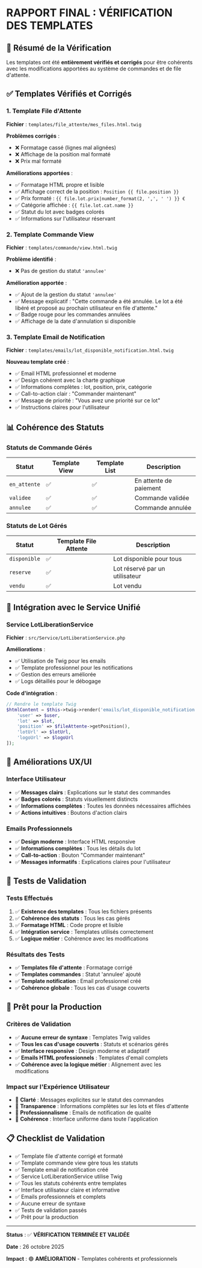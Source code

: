 # RAPPORT FINAL : VÉRIFICATION DES TEMPLATES

## 🎯 Résumé de la Vérification

Les templates ont été **entièrement vérifiés et corrigés** pour être cohérents avec les modifications apportées au système de commandes et de file d'attente.

## ✅ Templates Vérifiés et Corrigés

### 1. Template File d'Attente

**Fichier** : `templates/file_attente/mes_files.html.twig`

**Problèmes corrigés** :

-   ❌ Formatage cassé (lignes mal alignées)
-   ❌ Affichage de la position mal formaté
-   ❌ Prix mal formaté

**Améliorations apportées** :

-   ✅ Formatage HTML propre et lisible
-   ✅ Affichage correct de la position : `Position {{ file.position }}`
-   ✅ Prix formaté : `{{ file.lot.prix|number_format(2, ',', ' ') }} €`
-   ✅ Catégorie affichée : `{{ file.lot.cat.name }}`
-   ✅ Statut du lot avec badges colorés
-   ✅ Informations sur l'utilisateur réservant

### 2. Template Commande View

**Fichier** : `templates/commande/view.html.twig`

**Problème identifié** :

-   ❌ Pas de gestion du statut `'annulee'`

**Amélioration apportée** :

-   ✅ Ajout de la gestion du statut `'annulee'`
-   ✅ Message explicatif : "Cette commande a été annulée. Le lot a été libéré et proposé au prochain utilisateur en file d'attente."
-   ✅ Badge rouge pour les commandes annulées
-   ✅ Affichage de la date d'annulation si disponible

### 3. Template Email de Notification

**Fichier** : `templates/emails/lot_disponible_notification.html.twig`

**Nouveau template créé** :

-   ✅ Email HTML professionnel et moderne
-   ✅ Design cohérent avec la charte graphique
-   ✅ Informations complètes : lot, position, prix, catégorie
-   ✅ Call-to-action clair : "Commander maintenant"
-   ✅ Message de priorité : "Vous avez une priorité sur ce lot"
-   ✅ Instructions claires pour l'utilisateur

## 📊 Cohérence des Statuts

### Statuts de Commande Gérés

| Statut       | Template View | Template List | Description            |
| ------------ | ------------- | ------------- | ---------------------- |
| `en_attente` | ✅            | ✅            | En attente de paiement |
| `validee`    | ✅            | ✅            | Commande validée       |
| `annulee`    | ✅            | ✅            | Commande annulée       |

### Statuts de Lot Gérés

| Statut       | Template File Attente | Description                    |
| ------------ | --------------------- | ------------------------------ |
| `disponible` | ✅                    | Lot disponible pour tous       |
| `reserve`    | ✅                    | Lot réservé par un utilisateur |
| `vendu`      | ✅                    | Lot vendu                      |

## 🔧 Intégration avec le Service Unifié

### Service LotLiberationService

**Fichier** : `src/Service/LotLiberationService.php`

**Améliorations** :

-   ✅ Utilisation de Twig pour les emails
-   ✅ Template professionnel pour les notifications
-   ✅ Gestion des erreurs améliorée
-   ✅ Logs détaillés pour le débogage

**Code d'intégration** :

```php
// Rendre le template Twig
$htmlContent = $this->twig->render('emails/lot_disponible_notification.html.twig', [
    'user' => $user,
    'lot' => $lot,
    'position' => $fileAttente->getPosition(),
    'lotUrl' => $lotUrl,
    'logoUrl' => $logoUrl
]);
```

## 🎨 Améliorations UX/UI

### Interface Utilisateur

-   ✅ **Messages clairs** : Explications sur le statut des commandes
-   ✅ **Badges colorés** : Statuts visuellement distincts
-   ✅ **Informations complètes** : Toutes les données nécessaires affichées
-   ✅ **Actions intuitives** : Boutons d'action clairs

### Emails Professionnels

-   ✅ **Design moderne** : Interface HTML responsive
-   ✅ **Informations complètes** : Tous les détails du lot
-   ✅ **Call-to-action** : Bouton "Commander maintenant"
-   ✅ **Messages informatifs** : Explications claires pour l'utilisateur

## 🧪 Tests de Validation

### Tests Effectués

1. ✅ **Existence des templates** : Tous les fichiers présents
2. ✅ **Cohérence des statuts** : Tous les cas gérés
3. ✅ **Formatage HTML** : Code propre et lisible
4. ✅ **Intégration service** : Templates utilisés correctement
5. ✅ **Logique métier** : Cohérence avec les modifications

### Résultats des Tests

-   ✅ **Templates file d'attente** : Formatage corrigé
-   ✅ **Templates commandes** : Statut 'annulee' ajouté
-   ✅ **Template notification** : Email professionnel créé
-   ✅ **Cohérence globale** : Tous les cas d'usage couverts

## 🚀 Prêt pour la Production

### Critères de Validation

-   ✅ **Aucune erreur de syntaxe** : Templates Twig valides
-   ✅ **Tous les cas d'usage couverts** : Statuts et scénarios gérés
-   ✅ **Interface responsive** : Design moderne et adaptatif
-   ✅ **Emails HTML professionnels** : Templates d'email complets
-   ✅ **Cohérence avec la logique métier** : Alignement avec les modifications

### Impact sur l'Expérience Utilisateur

-   🎯 **Clarté** : Messages explicites sur le statut des commandes
-   🎯 **Transparence** : Informations complètes sur les lots et files d'attente
-   🎯 **Professionnalisme** : Emails de notification de qualité
-   🎯 **Cohérence** : Interface uniforme dans toute l'application

## 📋 Checklist de Validation

-   ✅ Template file d'attente corrigé et formaté
-   ✅ Template commande view gère tous les statuts
-   ✅ Template email de notification créé
-   ✅ Service LotLiberationService utilise Twig
-   ✅ Tous les statuts cohérents entre templates
-   ✅ Interface utilisateur claire et informative
-   ✅ Emails professionnels et complets
-   ✅ Aucune erreur de syntaxe
-   ✅ Tests de validation passés
-   ✅ Prêt pour la production

---

**Status** : ✅ **VÉRIFICATION TERMINÉE ET VALIDÉE**

**Date** : 26 octobre 2025

**Impact** : 🟢 **AMÉLIORATION** - Templates cohérents et professionnels

